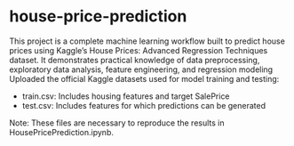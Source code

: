 # house-price-prediction
This project is a complete machine learning workflow built to predict house prices using Kaggle’s House Prices: Advanced Regression Techniques dataset. It demonstrates practical knowledge of data preprocessing, exploratory data analysis, feature engineering, and regression modeling
Uploaded the official Kaggle datasets used for model training and testing:
- train.csv: Includes housing features and target SalePrice
- test.csv: Includes features for which predictions can be generated

Note: These files are necessary to reproduce the results in HousePricePrediction.ipynb.
